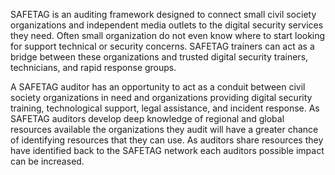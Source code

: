 SAFETAG is an auditing framework designed to connect small civil society organizations and independent media outlets to the digital security services they need. Often small organization do not even know where to start looking for support technical or security concerns. SAFETAG trainers can act as a bridge between these organizations and trusted digital security trainers, technicians, and rapid response groups.

A SAFETAG auditor has an opportunity to act as a conduit between civil society organizations in need and organizations providing digital security training, technological support, legal assistance, and incident response. As SAFETAG auditors develop deep knowledge of regional and global resources available the organizations they audit will have a greater chance of identifying resources that they can use. As auditors share resources they have identified back to the SAFETAG network each auditors possible impact can be increased.

